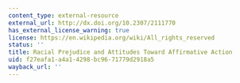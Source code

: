 ```yaml
---
content_type: external-resource
external_url: http://dx.doi.org/10.2307/2111770
has_external_license_warning: true
license: https://en.wikipedia.org/wiki/All_rights_reserved
status: ''
title: Racial Prejudice and Attitudes Toward Affirmative Action
uid: f27eafa1-a4a1-4298-bc96-71779d2918a5
wayback_url: ''
---
```

